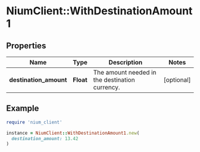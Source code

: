 # NiumClient::WithDestinationAmount1

## Properties

| Name | Type | Description | Notes |
| ---- | ---- | ----------- | ----- |
| **destination_amount** | **Float** | The amount needed in the destination currency. | [optional] |

## Example

```ruby
require 'nium_client'

instance = NiumClient::WithDestinationAmount1.new(
  destination_amount: 13.42
)
```

